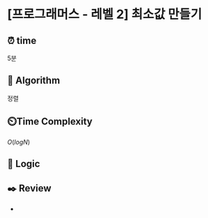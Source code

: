 # [프로그래머스 - 레벨 2] 최소값 만들기
 
## ⏰  **time**
5분

## :pushpin: **Algorithm**
정렬

## ⏲️**Time Complexity**
$O(logN)$

## :round_pushpin: **Logic**

## :black_nib: **Review**
- 
